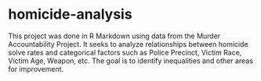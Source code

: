 # homicide-analysis

This project was done in R Markdown using data from the Murder Accountability Project. It seeks to analyze relationships between homicide solve rates and categorical factors such as Police Precinct, Victim Race, Victim Age, Weapon, etc. The goal is to identify inequalities and other areas for improvement. 
